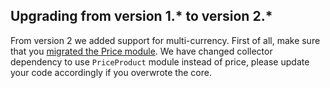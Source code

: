 

## Upgrading from version 1.* to version 2.*

From version 2 we added support for multi-currency. First of all, make sure that you [migrated the Price module](/docs/pbc/all/price-management/install-and-upgrade/upgrade-the-price-module.html). We have changed collector dependency to use `PriceProduct` module instead of price, please update your code accordingly if you overwrote the core.
